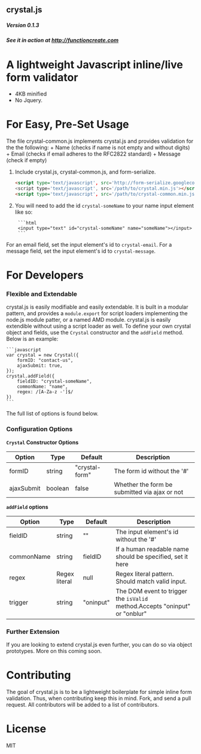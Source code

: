 crystal.js
---
##### Version 0.1.3
##### See it in action at http://functioncreate.com

# A lightweight Javascript inline/live form validator
+ 4KB minified 
+ No Jquery.

# For Easy, Pre-Set Usage
The file crystal-common.js implements crystal.js and provides validation for the the following:
    + Name (checks if name is not empty and without digits)
    + Email (checks if email adheres to the RFC2822 standard)
    + Message (check if empty)

1. Include crystal.js, crystal-common.js, and form-serialize.

    ```html       
    <script type='text/javascript', src='http://form-serialize.googlecode.com/svn/trunk/serialize-0.2.min.js'</script>
    <script type='text/javascript', src='/path/to/crystal.min.js'></script>
    <script type='text/javascript', src='/path/to/crystal-common.min.js'</script>
    ```

2. You will need to add the id `crystal-someName` to your name input element like so:

        ```html
        <input type="text" id="crystal-someName" name="someName"></input>
        ```

For an email field, set the input element's id to `crystal-email`. For a message field, set the input element's id to `crystal-message`. 

# For Developers
### Flexible and Extendable
crystal.js is easily modifiable and easily extendable. It is built in a modular pattern, and provides a `module.export` for script loaders implementing the node.js module patter, or a named AMD module. crystal.js is easily extendible without using a script loader as well. To define your own crystal object and fields, use the `Crystal` constructor and the `addField` method. Below is an example:

    ```javascript
    var crystal = new Crystal({
        formID: "contact-us",
        ajaxSubmit: true,
    });
    crystal.addField({
        fieldID: "crystal-someName",
        commonName: "name",
        regex: /[A-Za-z -']$/
    })
    ```

The full list of options is found below.

### Configuration Options
**`Crystal` Constructor Options**

Option | Type | Default | Description
------ | ---- | ------- | -----------
formID | string | "crystal-form" | The form id without the '#'
ajaxSubmit | boolean | false | Whether the form be submitted via ajax or not

**`addField` options**

Option | Type | Default | Description
------ | ---- | ------- | -----------
fieldID | string | "" | The input element's id without the '#'
commonName | string | fieldID | If a human readable name should be specified, set it here
regex | Regex literal | null | Regex literal pattern. Should match valid input.
trigger | string | "oninput" | The DOM event to trigger the `isValid` method.Accepts "oninput" or "onblur"

### Further Extension ###
If you are looking to extend crystal.js even further, you can do so via object prototypes. More on this coming soon.

# Contributing
The goal of crystal.js is to be a lightweight boilerplate for simple inline form validation. Thus, when contributing keep this in mind. Fork, and send a pull request. All contributors will be added to a list of contributors.

# License
MIT
